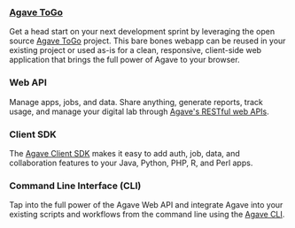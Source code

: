 ### <a href="http://bit.ly/agave-togo">Agave ToGo</a>  

Get a head start on your next development sprint by leveraging the open source <a href="http://bit.ly/agave-togo" title="Agave ToGo" target="_blank">Agave ToGo</a> project. This bare bones webapp can be reused in your existing project or used as-is for a clean, responsive, client-side web application that brings the full power of Agave to your browser.

### Web API  

Manage apps, jobs, and data. Share anything, generate reports, track usage, and manage your digital lab through <a href="https://agaveplatform.org/documentation/live-docs/" title="Live Documentation">Agave's RESTful web APIs</a>.

### Client SDK  

The <a href="https://agaveplatform.org/tools/client-sdk/" title="Client SDK">Agave Client SDK</a> makes it easy to add auth, job, data, and collaboration features to your Java, Python, PHP, R, and Perl apps.

### Command Line Interface (CLI)  

Tap into the full power of the Agave Web API and integrate Agave into your existing scripts and workflows from the command line using the <a href="https://agaveplatform.org/tools/command-line-interface/" title="Agave Command Line Interface (CLI)">Agave CLI</a>.